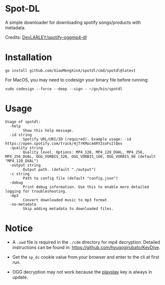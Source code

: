 # Spot-DL

A simple downloader for downloading spotify songs/products with metadata.

Credits: [DevLARLEY/spotify-oggmp4-dl](https://github.com/DevLARLEY/spotify-oggmp4-dl)

# Installation

```shell
go install github.com/XiaoMengXinX/spotdl/cmd/spotdl@latest
```

For MacOS, you may need to codesign your binary file before running:

```shell
sudo codesign --force --deep --sign - ~/go/bin/spotdl
```

# Usage

```shell
Usage of spotdl:
  -help
        Show this help message.
  -id string
        Spotify URL/URI/ID (required). Example usage: -id https://open.spotify.com/track/4jTrKMoc44RYZsoFsIlQev
  -quality string
        Quality level. Options: MP4_128, MP4_128_DUAL, MP4_256, MP4_256_DUAL, OGG_VORBIS_320, OGG_VORBIS_160, OGG_VORBIS_96 (default "MP4_128_DUAL")
  -output string
        Output path. (default "./output")
  -c string
        Path to config file (default "config.json")
  -debug
        Print debug information. Use this to enable more detailed logging for troubleshooting.
  -mp3
        Convert downloaded music to mp3 format
  -no-metadata
        Skip adding metadata to downloaded files.
```

# Notice

- A `.vwd` file is required in the `./cdm` directory for mp4 decryption. Detailed instructions can be found in: https://github.com/hyugogirubato/KeyDive.

- Get the `sp_dc` cookie value from your browser and enter to the cli at first run.

- OGG decryption may not work because the [playplay](https://git.gay/uhwot/unplayplay.git) key is always in update.